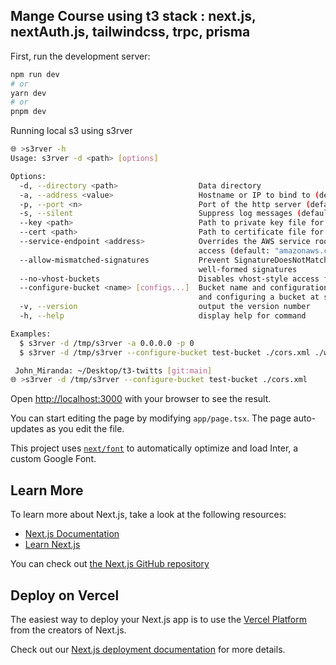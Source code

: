 ## Mange Course using t3 stack : next.js, nextAuth.js, tailwindcss, trpc, prisma

First, run the development server:

```bash
npm run dev
# or
yarn dev
# or
pnpm dev
```

Running local s3 using s3rver

```bash
🌐 >s3rver -h
Usage: s3rver -d <path> [options]

Options:
  -d, --directory <path>                  Data directory
  -a, --address <value>                   Hostname or IP to bind to (default: "localhost")
  -p, --port <n>                          Port of the http server (default: 4568)
  -s, --silent                            Suppress log messages (default: false)
  --key <path>                            Path to private key file for running with TLS
  --cert <path>                           Path to certificate file for running with TLS
  --service-endpoint <address>            Overrides the AWS service root for subdomain-style
                                          access (default: "amazonaws.com")
  --allow-mismatched-signatures           Prevent SignatureDoesNotMatch errors for all
                                          well-formed signatures
  --no-vhost-buckets                      Disables vhost-style access for all buckets
  --configure-bucket <name> [configs...]  Bucket name and configuration files for creating
                                          and configuring a bucket at startup
  -v, --version                           output the version number
  -h, --help                              display help for command

Examples:
  $ s3rver -d /tmp/s3rver -a 0.0.0.0 -p 0
  $ s3rver -d /tmp/s3rver --configure-bucket test-bucket ./cors.xml ./website.xml

 John_Miranda: ~/Desktop/t3-twitts [git:main]
🌐 >s3rver -d /tmp/s3rver --configure-bucket test-bucket ./cors.xml

```

Open [http://localhost:3000](http://localhost:3000) with your browser to see the result.

You can start editing the page by modifying `app/page.tsx`. The page auto-updates as you edit the file.

This project uses [`next/font`](https://nextjs.org/docs/basic-features/font-optimization) to automatically optimize and load Inter, a custom Google Font.

## Learn More

To learn more about Next.js, take a look at the following resources:

- [Next.js Documentation](https://nextjs.org/docs)
- [Learn Next.js](https://nextjs.org/learn)

You can check out [the Next.js GitHub repository](https://github.com/vercel/next.js/)

## Deploy on Vercel

The easiest way to deploy your Next.js app is to use the [Vercel Platform](https://vercel.com/new?utm_medium=default-template&filter=next.js&utm_source=create-next-app&utm_campaign=create-next-app-readme) from the creators of Next.js.

Check out our [Next.js deployment documentation](https://nextjs.org/docs/deployment) for more details.
